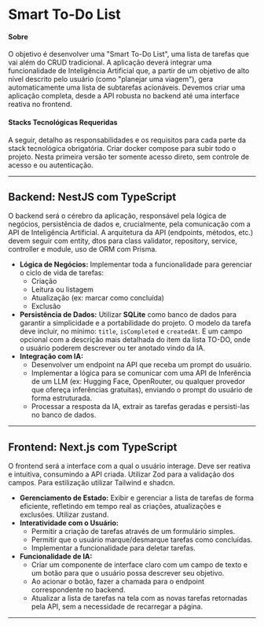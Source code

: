 # Smart To-Do List

#### Sobre

O objetivo é desenvolver uma "Smart To-Do List", uma lista de tarefas que vai além do CRUD tradicional. A aplicação deverá integrar uma funcionalidade de Inteligência Artificial que, a partir de um objetivo de alto nível descrito pelo usuário (como "planejar uma viagem"), gera automaticamente uma lista de subtarefas acionáveis. Devemos criar uma aplicação completa, desde a API robusta no backend até uma interface reativa no frontend.

#### **Stacks Tecnológicas Requeridas**

A seguir, detalho as responsabilidades e os requisitos para cada parte da stack tecnológica obrigatória.
Criar docker compose para subir todo o projeto.
Nesta primeira versão ter somente acesso direto, sem controle de acesso e ou autenticação.

---

## **Backend: NestJS com TypeScript**

O backend será o cérebro da aplicação, responsável pela lógica de negócios, persistência de dados e, crucialmente, pela comunicação com a API de Inteligência Artificial. A arquitetura da API (endpoints, métodos, etc.) devem seguir com entity, dtos para class validator, repository, service, controller e module, uso de ORM com Prisma.

* **Lógica de Negócios:** Implementar toda a funcionalidade para gerenciar o ciclo de vida de tarefas:
  * Criação
  * Leitura ou listagem
  * Atualização (ex: marcar como concluída)
  * Exclusão
* **Persistência de Dados:** Utilizar **SQLite** como banco de dados para garantir a simplicidade e a portabilidade do projeto. O modelo da tarefa deve incluir, no mínimo: `title`, `isCompleted` e `createdAt`. E um campo opcional com a descrição mais detalhada do item da lista TO-DO, onde o usuário poderem descrever ou ter anotado vindo da IA.
* **Integração com IA:**
  * Desenvolver um endpoint na API que receba um prompt do usuário.
  * Implementar a lógica para se comunicar com uma API de Inferência de um LLM (ex: Hugging Face, OpenRouter, ou qualquer provedor que ofereça inferências gratuitas), enviando o prompt do usuário de forma estruturada.
  * Processar a resposta da IA, extrair as tarefas geradas e persisti-las no banco de dados.

---

## **Frontend: Next.js com TypeScript**

O frontend será a interface com a qual o usuário interage. Deve ser reativa e intuitiva, consumindo a API criada. Utilizar Zod para a validação dos campos.
Para estilização utilizar Tailwind e shadcn.

* **Gerenciamento de Estado:** Exibir e gerenciar a lista de tarefas de forma eficiente, refletindo em tempo real as criações, atualizações e exclusões. Utilizar zustand.
* **Interatividade com o Usuário:**
  * Permitir a criação de tarefas através de um formulário simples.
  * Permitir que o usuário marque/desmarque tarefas como concluídas.
  * Implementar a funcionalidade para deletar tarefas.
* **Funcionalidade de IA:**
  * Criar um componente de interface claro com um campo de texto e um botão para que o usuário possa descrever seu objetivo.
  * Ao acionar o botão, fazer a chamada para o endpoint correspondente no backend.
  * Atualizar a lista de tarefas na tela com as novas tarefas retornadas pela API, sem a necessidade de recarregar a página.

---
